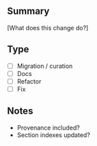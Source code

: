 <!-- status: stub; target: 150+ words -->
## Summary
[What does this change do?]

## Type
- [ ] Migration / curation
- [ ] Docs
- [ ] Refactor
- [ ] Fix

## Notes
- Provenance included?
- Section indexes updated?

